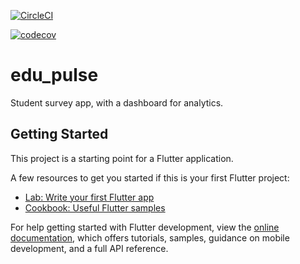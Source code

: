 [![CircleCI](https://dl.circleci.com/status-badge/img/gh/AMstyles/Wits-Overflow/tree/master.svg?style=shield&circle-token=7d0fe5ee90ed5be0dea6956d6c9c1a8ce03fb22d)](https://dl.circleci.com/status-badge/redirect/gh/AMstyles/Wits-Overflow/tree/master)

[![codecov](https://codecov.io/gh/AMstyles/Wits-Overflow/branch/Arinaho_s2/graph/badge.svg?token=N5L8UD4VU6)](https://codecov.io/gh/AMstyles/Wits-Overflow)

# edu_pulse

Student survey app, with a dashboard for analytics.

## Getting Started

This project is a starting point for a Flutter application.

A few resources to get you started if this is your first Flutter project:

- [Lab: Write your first Flutter app](https://docs.flutter.dev/get-started/codelab)
- [Cookbook: Useful Flutter samples](https://docs.flutter.dev/cookbook)

For help getting started with Flutter development, view the
[online documentation](https://docs.flutter.dev/), which offers tutorials,
samples, guidance on mobile development, and a full API reference.
